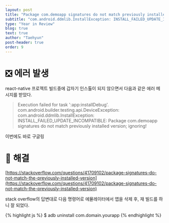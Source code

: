 ```yaml
---
layout: post
title: "Package com.demoapp signatures do not match previously installed version"
subtitle: "com.android.ddmlib.InstallException: INSTALL_FAILED_UPDATE_INCOMPATIBLE"
type: "Year in Review"
blog: true
text: true
author: "Taehyun"
post-header: true
order: 9
---
```


# ❎ 에러 발생

react-native 프로젝트 빌드중에 갑자기 인스톨이 되지 않으면서 다음과 같은 에러 메시지를 받았다.

> Execution failed for task ':app:installDebug'.
com.android.builder.testing.api.DeviceException: com.android.ddmlib.InstallException: INSTALL_FAILED_UPDATE_INCOMPATIBLE: Package com.demoapp signatures do not match previously installed version; ignoring!

이번에도 바로 구글링

# 🌟 해결

[https://stackoverflow.com/questions/41709102/package-signatures-do-not-match-the-previously-installed-version](https://stackoverflow.com/questions/41709102/package-signatures-do-not-match-the-previously-installed-version)

stack overflow의 답변대로 다음 명령어로 에뮬레이터에서 앱을 삭제 후, 재 빌드를 하니 잘 되었다.

{% highlight js %}
$ adb uninstall com.domain.yourapp
{% endhighlight %}
